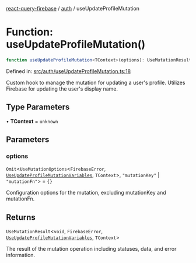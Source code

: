 [react-query-firebase](../../modules.md) / [auth](../index.md) / useUpdateProfileMutation

# Function: useUpdateProfileMutation()

```ts
function useUpdateProfileMutation<TContext>(options): UseMutationResult<void, FirebaseError, UseUpdateProfileMutationVariables, TContext>
```

Defined in: [src/auth/useUpdateProfileMutation.ts:18](https://github.com/vpishuk/react-query-firebase/blob/7fbf9b6c8d5aecd24bcbf362edabf19ee5b1c72c/src/auth/useUpdateProfileMutation.ts#L18)

Custom hook to manage the mutation for updating a user's profile.
Utilizes Firebase for updating the user's display name.

## Type Parameters

• **TContext** = `unknown`

## Parameters

### options

`Omit`\<`UseMutationOptions`\<`FirebaseError`, [`UseUpdateProfileMutationVariables`](../type-aliases/UseUpdateProfileMutationVariables.md), `TContext`\>, `"mutationKey"` \| `"mutationFn"`\> = `{}`

Configuration options for the mutation, excluding mutationKey and mutationFn.

## Returns

`UseMutationResult`\<`void`, `FirebaseError`, [`UseUpdateProfileMutationVariables`](../type-aliases/UseUpdateProfileMutationVariables.md), `TContext`\>

The result of the mutation operation including statuses, data, and error information.
